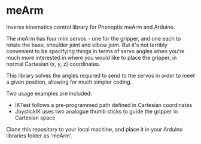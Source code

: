 meArm
=====

Inverse kinematics control library for Phenoptix meArm and Arduino.

The meArm has four mini servos - one for the gripper, and one each to rotate the base, shoulder joint and elbow joint.  But it's not terribly convenient to be specifying things in terms of servo angles when you're much more interested in where you would like to place the gripper, in normal Cartesian (x, y, z) coordinates.

This library solves the angles required to send to the servos in order to meet a given position, allowing for much simpler coding.

Two usage examples are included:
* IKTest follows a pre-programmed path defined in Cartesian coordinates
* JoystickIK uses two analogue thumb sticks to guide the gripper in Cartesian space

Clone this repository to your local machine, and place it in your Arduino libraries folder as 'meArm'.
